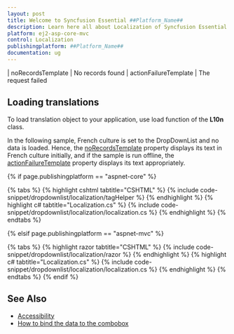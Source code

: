 ```yaml
---
layout: post
title: Welcome to Syncfusion Essential ##Platform_Name##
description: Learn here all about Localization of Syncfusion Essential ##Platform_Name## widgets based on HTML5 and jQuery.
platform: ej2-asp-core-mvc
control: Localization
publishingplatform: ##Platform_Name##
documentation: ug
---
```


| noRecordsTemplate |  No records found
| actionFailureTemplate | The request failed

## Loading translations

To load translation object to your application, use load function of the **L10n** class.

In the following sample, French culture is set to the DropDownList and no data is loaded. Hence, the [noRecordsTemplate](https://help.syncfusion.com/cr/cref_files/aspnetcore-js2/Syncfusion.EJ2~Syncfusion.EJ2.DropDowns.DropDownListBuilder~NoRecordsTemplate.html) property displays its text in French culture initially, and if the sample is run offline, the [actionFailureTemplate](https://help.syncfusion.com/cr/cref_files/aspnetcore-js2/Syncfusion.EJ2~Syncfusion.EJ2.DropDowns.DropDownListBuilder~ActionFailureTemplate.html) property displays its text appropriately.

{% if page.publishingplatform == "aspnet-core" %}

{% tabs %}
{% highlight cshtml tabtitle="CSHTML" %}
{% include code-snippet/dropdownlist/localization/tagHelper %}
{% endhighlight %}
{% highlight c# tabtitle="Localization.cs" %}
{% include code-snippet/dropdownlist/localization/localization.cs %}
{% endhighlight %}
{% endtabs %}

{% elsif page.publishingplatform == "aspnet-mvc" %}

{% tabs %}
{% highlight razor tabtitle="CSHTML" %}
{% include code-snippet/dropdownlist/localization/razor %}
{% endhighlight %}
{% highlight c# tabtitle="Localization.cs" %}
{% include code-snippet/dropdownlist/localization/localization.cs %}
{% endhighlight %}
{% endtabs %}
{% endif %}



## See Also

* [Accessibility](./accessibility/)
* [How to bind the data to the combobox](./data-binding/)